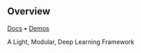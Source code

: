 ## Overview

[Docs](https://docs-light.vercel.app) • [Demos](https://demos-light.vercel.app)

A Light, Modular, Deep Learning Framework

